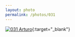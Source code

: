 ```yaml
---
layout: photo
permalink: /photos/031
---
```


[![031 Arturo](https://c4.staticflickr.com/4/3777/19849122318_cab2c284aa_b.jpg)](https://www.flickr.com/photos/131440297@N08/19849122318/){:target="_blank"}
